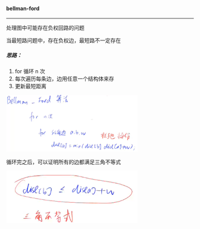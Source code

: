 #### bellman-ford

-------------

处理图中可能存在负权回路的问题

当最短路问题中，存在负权边，最短路不一定存在

##### 思路：

1. for 循环 n 次
2. 每次遍历每条边，边用任意一个结构体来存
3. 更新最短距离

<img src="https://raw.githubusercontent.com/DaoZuQieXing/Learn/main/img/算法基础课/算法基础课第三讲：搜索与图论/bellman-ford算法思路.png" alt="system call" style="max-width: 70%">

循环完之后，可以证明所有的边都满足三角不等式

<img src="https://raw.githubusercontent.com/DaoZuQieXing/Learn/main/img/算法基础课/算法基础课第三讲：搜索与图论/bellman-ford三角不等式.png" alt="system call" style="max-width: 70%">

